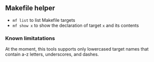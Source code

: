 ## Makefile helper

- `mf list` to list Makefile targets
- `mf show x` to show the declaration of target `x` and its contents

### Known limitatations
At the moment, this tools supports only lowercased target names that contain a-z letters, underscores, and dashes.
